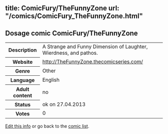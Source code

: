 title: ComicFury/TheFunnyZone
url: "/comics/ComicFury_TheFunnyZone.html"
---
Dosage comic ComicFury/TheFunnyZone
-----------------------------------------

<p id="msg"></p>
<script type="text/javascript">
if (window.location.search === '?edit_info_mail=sent_ok') {
  var elem = document.getElementById("msg");
  elem.innerHTML = 'Edited information sucessfully sent.';
  elem.className = 'ok';
}
</script>
<table class="comicinfo">
<tr>
<th>Description</th><td>A Strange and Funny Dimension of Laughter, Wierdness, and pathos.</td>
</tr>
<tr>
<th>Website</th><td><a href="http://TheFunnyZone.thecomicseries.com/">http://TheFunnyZone.thecomicseries.com/</a></td>
</tr>
<tr>
<th>Genre</th><td>Other</td>
</tr>
<tr>
<th>Language</th><td>English</td>
</tr>
<tr>
<th>Adult content</th><td>no</td>
</tr>
<tr>
<th>Status</th><td>ok on 27.04.2013</td>
</tr>
<tr>
<th>Votes</th><td>0</td>
</tr>
</table>

[Edit this info](ComicFury_TheFunnyZone_edit.html) or go back to the [comic list](../comic-index.html).
